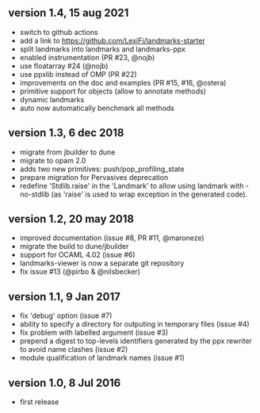 version 1.4, 15 aug 2021
------------------------
* switch to github actions
* add a link to https://github.com/LexiFi/landmarks-starter
* split landmarks into landmarks and landmarks-ppx
* enabled instrumentation (PR #23, @nojb)
* use floatarray #24 (@nojb)
* use ppxlib instead of OMP (PR #22)
* improvements on the doc and examples (PR #15, #16, @ostera)
* primitive support for objects (allow to annotate methods)
* dynamic landmarks
* auto now automatically benchmark all methods

version 1.3, 6 dec 2018
-----------------------
* migrate from jbuilder to dune
* migrate to opam 2.0
* adds two new primitives: push/pop_profiling_state
* prepare migration for Pervasives deprecation
* redefine 'Stdlib.raise' in the 'Landmark' to allow using landmark with -no-stdlib (as 'raise' is used to wrap exception in the generated code).

version 1.2, 20 may 2018
------------------------
* improved documentation (issue #8, PR #11, @maroneze)
* migrate the build to dune/jbuilder
* support for OCAML 4.02 (issue #6)
* landmarks-viewer is now a separate git repository
* fix issue #13 (@pirbo & @nilsbecker)

version 1.1, 9 Jan 2017
-----------------------
* fix 'debug' option (issue #7)
* ability to specify a directory for outputing in temporary files (issue #4)
* fix problem with labelled argument (issue #3)
* prepend a digest to top-levels identifiers generated by the ppx rewriter to avoid name clashes (issue #2)
* module qualification of landmark names (issue #1)

version 1.0, 8 Jul 2016
-----------------------
* first release
